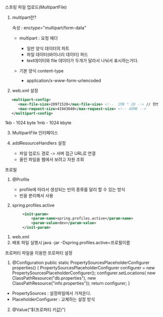 스프링 파일 업로드(MultipartFile)
1. multipart란?
   <form> 속성 : enctype="multipart/form-data"

    - multipart : 요청 헤더
        - 일반 양식 데이터의 파트
        - 파일 데이터(바이너리 데이터) 파드
        - text데이터와 file 데이터가 두개가 달라서 나눠서 표시하는거다.

   - 기본 양식 content-type
       - application/x-www-form-urlencoded
2. web.xml 설정
```xml
   <multipart-config>
      <max-file-size>20971520</max-file-size> <!--  1MB * 20 --> // 한번에 보내는 파일 용량 제한
      <max-request-size>41943040</max-request-size> <!-- 40MB -->
   </multipart-config>
```
1kb - 1024 byte
1mb - 1024 kbyte

3. MultipartFile 인터페이스

4. addResourceHandlers 설정
    - 파일 업로드 경로 -> 서버 접근 URL로 연결
    - 올린 파일을 웹에서 보려고 자원 조회

프로필
1. @Profile
   - profile에 따라서 생성되는 빈의 종류를 달리 할 수 있는 방식
   - 빈을 분리해서 사용

2. spring.profiles.active
```xml
        <init-param>
            <param-name>spring.profiles.active</param-name>
            <param-value>dev</param-value>
        </init-param>
```
1) web.xml
2) 배포 파일 실행시
   java -jar -Dspring.profiles.active=프로필이름

프로퍼티 파일을 이용한 프로퍼티 설정

1. @Configuration
   public static PropertySourcesPlaceholderConfigurer properties() {
   PropertySourcesPlaceholderConfigurer configurer = new PropertySourcesPlaceholderConfigurer();
   configurer.setLocations(
   new ClassPathResource("db.properties"),
   new ClassPathResource("info.properties"));
   return configurer;
   }

- PropertySources : 설정파일에서 가져온다.
- PlaceholderConfigurer : 교체하는 설정 방식


2. @Value("${프로퍼티 키값}")